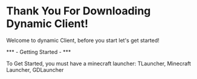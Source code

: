 # Thank You For Downloading Dynamic Client!
Welcome to dynamic Client, before you start let's get started!

*** - Getting Started - ***

To Get Started, you must have a minecraft launcher: TLauncher, Minecraft Launcher, GDLauncher
